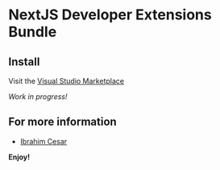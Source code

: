 # NextJS Developer Extensions Bundle

## Install

Visit the [Visual Studio Marketplace](https://marketplace.visualstudio.com/items?itemName=IbrahimCesar.ibrahimcesar-nextjs-developer-bundler)

_Work in progress!_

## For more information

* [Ibrahim Cesar](https://ibrahimcesar.cloud)

**Enjoy!**
